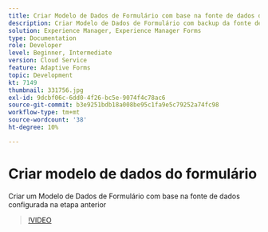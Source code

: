 ```yaml
---
title: Criar Modelo de Dados de Formulário com base na fonte de dados do Salesforce
description: Criar Modelo de Dados de Formulário com backup da fonte de dados RESTful
solution: Experience Manager, Experience Manager Forms
type: Documentation
role: Developer
level: Beginner, Intermediate
version: Cloud Service
feature: Adaptive Forms
topic: Development
kt: 7149
thumbnail: 331756.jpg
exl-id: 9dcbf06c-6dd0-4f26-bc5e-9074f4c78ac6
source-git-commit: b3e9251bdb18a008be95c1fa9e5c79252a74fc98
workflow-type: tm+mt
source-wordcount: '38'
ht-degree: 10%

---
```


# Criar modelo de dados do formulário

Criar um Modelo de Dados de Formulário com base na fonte de dados configurada na etapa anterior

>[!VIDEO](https://video.tv.adobe.com/v/331756?quality=12&learn=on)
